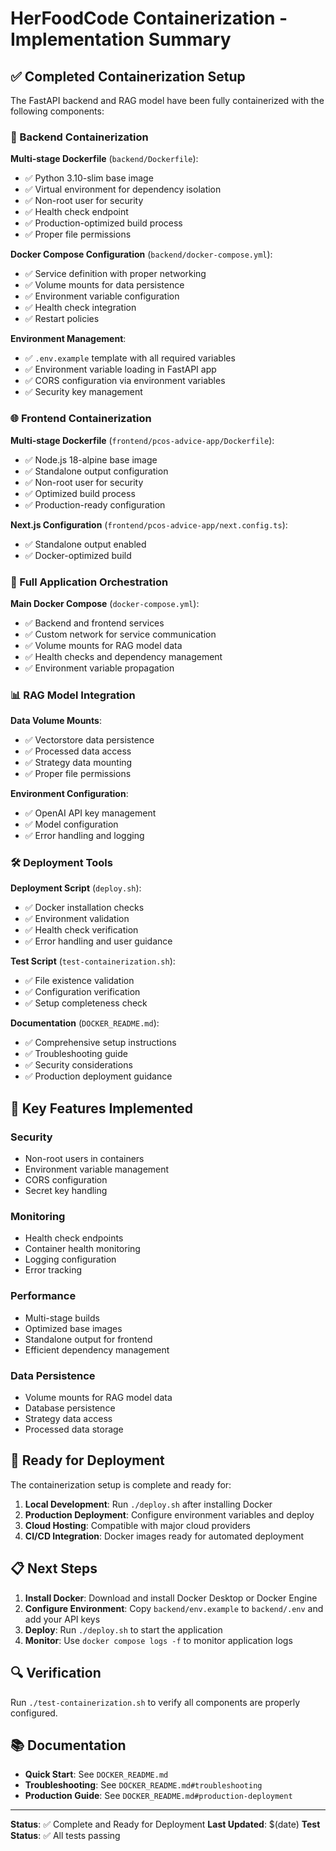 # HerFoodCode Containerization - Implementation Summary

## ✅ Completed Containerization Setup

The FastAPI backend and RAG model have been fully containerized with the following components:

### 🐳 Backend Containerization

**Multi-stage Dockerfile** (`backend/Dockerfile`):
- ✅ Python 3.10-slim base image
- ✅ Virtual environment for dependency isolation
- ✅ Non-root user for security
- ✅ Health check endpoint
- ✅ Production-optimized build process
- ✅ Proper file permissions

**Docker Compose Configuration** (`backend/docker-compose.yml`):
- ✅ Service definition with proper networking
- ✅ Volume mounts for data persistence
- ✅ Environment variable configuration
- ✅ Health check integration
- ✅ Restart policies

**Environment Management**:
- ✅ `.env.example` template with all required variables
- ✅ Environment variable loading in FastAPI app
- ✅ CORS configuration via environment variables
- ✅ Security key management

### 🌐 Frontend Containerization

**Multi-stage Dockerfile** (`frontend/pcos-advice-app/Dockerfile`):
- ✅ Node.js 18-alpine base image
- ✅ Standalone output configuration
- ✅ Non-root user for security
- ✅ Optimized build process
- ✅ Production-ready configuration

**Next.js Configuration** (`frontend/pcos-advice-app/next.config.ts`):
- ✅ Standalone output enabled
- ✅ Docker-optimized build

### 🔗 Full Application Orchestration

**Main Docker Compose** (`docker-compose.yml`):
- ✅ Backend and frontend services
- ✅ Custom network for service communication
- ✅ Volume mounts for RAG model data
- ✅ Health checks and dependency management
- ✅ Environment variable propagation

### 📊 RAG Model Integration

**Data Volume Mounts**:
- ✅ Vectorstore data persistence
- ✅ Processed data access
- ✅ Strategy data mounting
- ✅ Proper file permissions

**Environment Configuration**:
- ✅ OpenAI API key management
- ✅ Model configuration
- ✅ Error handling and logging

### 🛠️ Deployment Tools

**Deployment Script** (`deploy.sh`):
- ✅ Docker installation checks
- ✅ Environment validation
- ✅ Health check verification
- ✅ Error handling and user guidance

**Test Script** (`test-containerization.sh`):
- ✅ File existence validation
- ✅ Configuration verification
- ✅ Setup completeness check

**Documentation** (`DOCKER_README.md`):
- ✅ Comprehensive setup instructions
- ✅ Troubleshooting guide
- ✅ Security considerations
- ✅ Production deployment guidance

## 🔧 Key Features Implemented

### Security
- Non-root users in containers
- Environment variable management
- CORS configuration
- Secret key handling

### Monitoring
- Health check endpoints
- Container health monitoring
- Logging configuration
- Error tracking

### Performance
- Multi-stage builds
- Optimized base images
- Standalone output for frontend
- Efficient dependency management

### Data Persistence
- Volume mounts for RAG model data
- Database persistence
- Strategy data access
- Processed data storage

## 🚀 Ready for Deployment

The containerization setup is complete and ready for:

1. **Local Development**: Run `./deploy.sh` after installing Docker
2. **Production Deployment**: Configure environment variables and deploy
3. **Cloud Hosting**: Compatible with major cloud providers
4. **CI/CD Integration**: Docker images ready for automated deployment

## 📋 Next Steps

1. **Install Docker**: Download and install Docker Desktop or Docker Engine
2. **Configure Environment**: Copy `backend/env.example` to `backend/.env` and add your API keys
3. **Deploy**: Run `./deploy.sh` to start the application
4. **Monitor**: Use `docker compose logs -f` to monitor application logs

## 🔍 Verification

Run `./test-containerization.sh` to verify all components are properly configured.

## 📚 Documentation

- **Quick Start**: See `DOCKER_README.md`
- **Troubleshooting**: See `DOCKER_README.md#troubleshooting`
- **Production Guide**: See `DOCKER_README.md#production-deployment`

---

**Status**: ✅ Complete and Ready for Deployment
**Last Updated**: $(date)
**Test Status**: ✅ All tests passing 